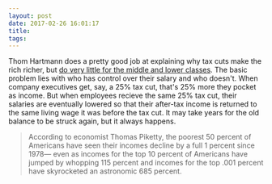 ```yaml
---
layout: post
date: 2017-02-26 16:01:17
title: 
tags:
---
```


Thom Hartmann does a pretty good job at explaining why tax cuts make the rich richer, but [do very little for the middle and lower classes](http://www.alternet.org/right-wing/perennial-gop-tax-scam). The basic problem lies with who has control over their salary and who doesn't. When company executives get, say, a 25% tax cut, that's 25% more they pocket as income. But when employees recieve the same 25% tax cut, their salaries are eventually lowered so that their after-tax income is returned to the same living wage it was before the tax cut. It may take years for the old balance to be struck again, but it always happens.

> According to economist Thomas Piketty, the poorest 50 percent of Americans have seen their incomes decline by a full 1 percent since 1978— even as incomes for the top 10 percent of Americans have jumped by whopping 115 percent and incomes for the top .001 percent have skyrocketed an astronomic 685 percent.
